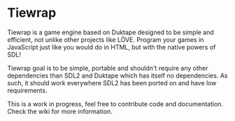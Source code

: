 # Tiewrap

Tiewrap is a game engine based on Duktape designed to be simple and efficient, not unlike other projects like LÖVE. Program your games in JavaScript just like you would do in HTML, but with the native powers of SDL!

Tiewrap goal is to be simple, portable and shouldn't require any other dependencies than SDL2 and Duktape which has itself no dependencies. As such, it should work everywhere SDL2 has been ported on and have low requirements.

This is a work in progress, feel free to contribute code and documentation. Check the wiki for more information.